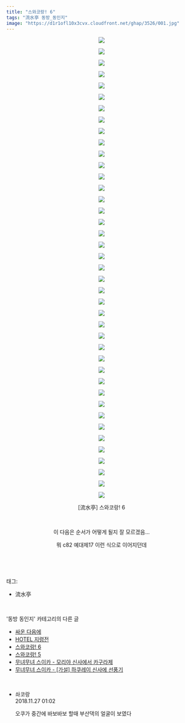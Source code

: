 ```yaml
---
title: "스와코랑! 6"
tags: "流水亭 동방_동인지"
image: "https://d1r1ofl10x3cvx.cloudfront.net/ghap/3526/001.jpg"
---
```

<div class="article">
<p style="text-align: center; clear: none; float: none;"><img src="{{ site.imgserver7 }}/ghap/3526/001.jpg"/></p>
<p style="text-align: center; clear: none; float: none;"><img src="{{ site.imgserver7 }}/ghap/3526/002.jpg"/></p>
<p style="text-align: center; clear: none; float: none;"><img src="{{ site.imgserver7 }}/ghap/3526/003.jpg"/></p>
<p style="text-align: center; clear: none; float: none;"><img src="{{ site.imgserver7 }}/ghap/3526/004.jpg"/></p>
<p style="text-align: center; clear: none; float: none;"><img src="{{ site.imgserver7 }}/ghap/3526/005.jpg"/></p>
<p style="text-align: center; clear: none; float: none;"><img src="{{ site.imgserver7 }}/ghap/3526/006.jpg"/></p>
<p style="text-align: center; clear: none; float: none;"><img src="{{ site.imgserver7 }}/ghap/3526/007.jpg"/></p>
<p style="text-align: center; clear: none; float: none;"><img src="{{ site.imgserver7 }}/ghap/3526/008.jpg"/></p>
<p style="text-align: center; clear: none; float: none;"><img src="{{ site.imgserver7 }}/ghap/3526/009.jpg"/></p>
<p style="text-align: center; clear: none; float: none;"><img src="{{ site.imgserver7 }}/ghap/3526/010.jpg"/></p>
<p style="text-align: center; clear: none; float: none;"><img src="{{ site.imgserver7 }}/ghap/3526/011.jpg"/></p>
<p style="text-align: center; clear: none; float: none;"><img src="{{ site.imgserver7 }}/ghap/3526/012.jpg"/></p>
<p style="text-align: center; clear: none; float: none;"><img src="{{ site.imgserver7 }}/ghap/3526/013.jpg"/></p>
<p style="text-align: center; clear: none; float: none;"><img src="{{ site.imgserver7 }}/ghap/3526/014.jpg"/></p>
<p style="text-align: center; clear: none; float: none;"><img src="{{ site.imgserver7 }}/ghap/3526/015.jpg"/></p>
<p style="text-align: center; clear: none; float: none;"><img src="{{ site.imgserver7 }}/ghap/3526/016.jpg"/></p>
<p style="text-align: center; clear: none; float: none;"><img src="{{ site.imgserver7 }}/ghap/3526/017.jpg"/></p>
<p style="text-align: center; clear: none; float: none;"><img src="{{ site.imgserver7 }}/ghap/3526/018.jpg"/></p>
<p style="text-align: center; clear: none; float: none;"><img src="{{ site.imgserver7 }}/ghap/3526/019.jpg"/></p>
<p style="text-align: center; clear: none; float: none;"><img src="{{ site.imgserver7 }}/ghap/3526/020.jpg"/></p>
<p style="text-align: center; clear: none; float: none;"><img src="{{ site.imgserver7 }}/ghap/3526/021.jpg"/></p>
<p style="text-align: center; clear: none; float: none;"><img src="{{ site.imgserver7 }}/ghap/3526/022.jpg"/></p>
<p style="text-align: center; clear: none; float: none;"><img src="{{ site.imgserver7 }}/ghap/3526/023.jpg"/></p>
<p style="text-align: center; clear: none; float: none;"><img src="{{ site.imgserver7 }}/ghap/3526/024.jpg"/></p>
<p style="text-align: center; clear: none; float: none;"><img src="{{ site.imgserver7 }}/ghap/3526/025.jpg"/></p>
<p style="text-align: center; clear: none; float: none;"><img src="{{ site.imgserver7 }}/ghap/3526/026.jpg"/></p>
<p style="text-align: center; clear: none; float: none;"><img src="{{ site.imgserver7 }}/ghap/3526/027.jpg"/></p>
<p style="text-align: center; clear: none; float: none;"><img src="{{ site.imgserver7 }}/ghap/3526/028.jpg"/></p>
<p style="text-align: center; clear: none; float: none;"><img src="{{ site.imgserver7 }}/ghap/3526/029.jpg"/></p>
<p style="text-align: center; clear: none; float: none;"><img src="{{ site.imgserver7 }}/ghap/3526/030.jpg"/></p>
<p style="text-align: center; clear: none; float: none;"><img src="{{ site.imgserver7 }}/ghap/3526/031.jpg"/></p>
<p style="text-align: center; clear: none; float: none;"><img src="{{ site.imgserver7 }}/ghap/3526/032.jpg"/></p>
<p style="text-align: center; clear: none; float: none;"><img src="{{ site.imgserver7 }}/ghap/3526/033.jpg"/></p>
<p style="text-align: center; clear: none; float: none;"><img src="{{ site.imgserver7 }}/ghap/3526/034.jpg"/></p>
<p style="text-align: center; clear: none; float: none;"><img src="{{ site.imgserver7 }}/ghap/3526/035.jpg"/></p>
<p style="text-align: center; clear: none; float: none;"><img src="{{ site.imgserver7 }}/ghap/3526/036.jpg"/></p>
<p style="text-align: center; clear: none; float: none;"><img src="{{ site.imgserver7 }}/ghap/3526/037.jpg"/></p>
<p style="text-align: center; clear: none; float: none;"><img src="{{ site.imgserver7 }}/ghap/3526/038.jpg"/></p>
<p style="text-align: center; clear: none; float: none;"><img src="{{ site.imgserver7 }}/ghap/3526/039.jpg"/></p>
<p style="text-align: center; clear: none; float: none;"><img src="{{ site.imgserver7 }}/ghap/3526/040.jpg"/></p>
<p style="text-align: center; clear: none; float: none;"><img src="{{ site.imgserver7 }}/ghap/3526/041.jpg"/></p>
<p style="text-align: center; clear: none; float: none;">[流水亭] 스와코랑! 6</p>
<p style="text-align: center; clear: none; float: none;"><br/></p>
<p style="text-align: center; clear: none; float: none;">이 다음은 순서가 어떻게 될지 잘 모르겠음...</p>
<p style="text-align: center; clear: none; float: none;">뭐 c82 예대제17 이런 식으로 이어지던데</p>
<p><br/></p>
</div><br/>
<div class="tagTrail">
<p>태그: </p>
<ul>
<li>流水亭</li>
</ul>
</div><br/>
<div class="another">
<p>'동방 동인지' 카테고리의 다른 글</p>
<ul>
<li><a href="/ghap_3528">싸운 다음에</a></li>
<li><a href="/ghap_3527">HOTEL 지령전</a></li>
<li><a href="/ghap_3526">스와코랑! 6</a></li>
<li><a href="/ghap_3525">스와코랑! 5</a></li>
<li><a href="/ghap_3524">무녀무녀 스이카 - 모리야 신사에서 카구라제</a></li>
<li><a href="/ghap_3523">무녀무녀 스이카 - [가설] 하쿠레이 신사에 선풍기</a></li>
</ul>
</div><br/>
<div class="cb_module cb_fluid">
<div class="cb_wrt cb_profile">
<div class="comment">
<ul>
<li class="cb_thumb_off" id="comment15378968">
<div class="cb_comment_area">
<div class="cb_info_area">
<div class="cb_section">
<span class="cb_nick_name">솨코랑</span>
</div>
<div class="cb_section">
<span class="cb_date">2018.11.27 01:02 </span>
</div>
</div>
<div class="cb_dsc_comment">
<p class="cb_dsc">
											오쿠가 중간에 바보바보 할때 부산댁의 얼굴이 보였다
										</p>
</div>
</div></li>
</ul>
</div>
</div><!-- commentList close -->
</div><br/>
